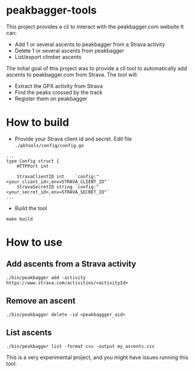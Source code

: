 # peakbagger-tools

This project provides a cli to interact with the peakbagger.com website
It can:
 - Add 1 or several ascents to peakbagger from a Strava activity
 - Delete 1 or several ascents from peakbagger
 - List/export climber ascents

 The initial goal of this project was to provide a cli tool to automatically add ascents to peakbagger.com from Strava. The tool will:
  - Extract the GPX activity from Strava
  - Find the peaks crossed by the track
  - Register them on peakbagger

# How to build

- Provide your Strava client id and secret. Edit file `./pbtools/config/config.go`
```
...
type Config struct {
	HTTPPort int

	StravaClientID int    `config:"<your_client_id>,env=STRAVA_CLIENT_ID"`
	StravaSecretID string `config:"<your_secret_id>,env=STRAVA_SECRET_ID"`
...
```

- Build the tool
```
make build
```

# How to use

## Add ascents from a Strava activity
```
./bin/peakbagger add -activity https://www.strava.com/activities/<activityId>
```

## Remove an ascent
```
./bin/peakbagger delete -id <peakbaggger_aid>
```

## List ascents
```
./bin/peakbagger list -format csv -output my_ascents.csv
```



This is a very experimental project, and you might have issues running this tool.